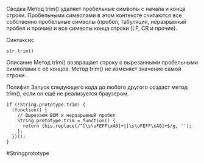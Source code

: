 Сводка
Метод trim() удаляет пробельные символы с начала и конца строки. Пробельными символами в этом контексте считаются все собственно пробельные символы (пробел, табуляция, неразрывный пробел и прочие) и все символы конца строки (LF, CR и прочие).

Синтаксис
```
str.trim()
```

Описание
Метод trim() возвращает строку с вырезанными пробельными символами с её концов. Метод trim() не изменяет значение самой строки.

Полифил
Запуск следующего кода до любого другого создаст метод trim(), если он ещё не реализуется браузером.

```
if (!String.prototype.trim) {
  (function() {
    // Вырезаем BOM и неразрывный пробел
    String.prototype.trim = function() {
      return this.replace(/^[\s\uFEFF\xA0]+|[\s\uFEFF\xA0]+$/g, '');
    };
  })();
}
```

#Stringprototype